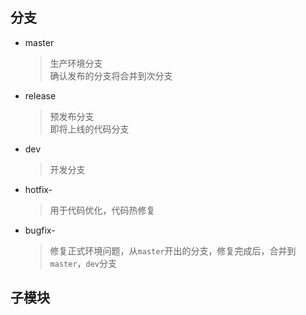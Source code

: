 ## 分支

- master
  > 生产环境分支  
    确认发布的分支将合并到次分支

- release
  > 预发布分支  
    即将上线的代码分支

- dev
  > 开发分支

- hotfix-
  > 用于代码优化，代码热修复

- bugfix-
  > 修复正式环境问题，从`master`开出的分支，修复完成后，合并到`master`，`dev`分支

## 子模块
